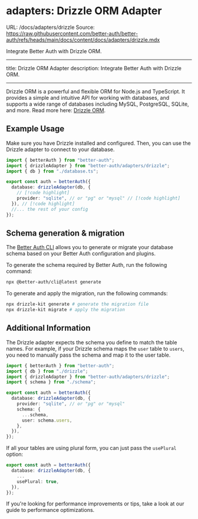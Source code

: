 # adapters: Drizzle ORM Adapter

URL: /docs/adapters/drizzle
Source: https://raw.githubusercontent.com/better-auth/better-auth/refs/heads/main/docs/content/docs/adapters/drizzle.mdx

Integrate Better Auth with Drizzle ORM.

---

title: Drizzle ORM Adapter
description: Integrate Better Auth with Drizzle ORM.

---

Drizzle ORM is a powerful and flexible ORM for Node.js and TypeScript. It provides a simple and intuitive API for working with databases, and supports a wide range of databases including MySQL, PostgreSQL, SQLite, and more.
Read more here: [Drizzle ORM](https://orm.drizzle.team/).

## Example Usage

Make sure you have Drizzle installed and configured.
Then, you can use the Drizzle adapter to connect to your database.

```ts title="auth.ts"
import { betterAuth } from "better-auth";
import { drizzleAdapter } from "better-auth/adapters/drizzle";
import { db } from "./database.ts";

export const auth = betterAuth({
  database: drizzleAdapter(db, {
    // [!code highlight]
    provider: "sqlite", // or "pg" or "mysql" // [!code highlight]
  }), // [!code highlight]
  //... the rest of your config
});
```

## Schema generation & migration

The [Better Auth CLI](/docs/concepts/cli) allows you to generate or migrate
your database schema based on your Better Auth configuration and plugins.

To generate the schema required by Better Auth, run the following command:

```bash title="Schema Generation"
npx @better-auth/cli@latest generate
```

To generate and apply the migration, run the following commands:

```bash title="Schema Migration"
npx drizzle-kit generate # generate the migration file
npx drizzle-kit migrate # apply the migration
```

## Additional Information

The Drizzle adapter expects the schema you define to match the table names. For example, if your Drizzle schema maps the `user` table to `users`, you need to manually pass the schema and map it to the user table.

```ts
import { betterAuth } from "better-auth";
import { db } from "./drizzle";
import { drizzleAdapter } from "better-auth/adapters/drizzle";
import { schema } from "./schema";

export const auth = betterAuth({
  database: drizzleAdapter(db, {
    provider: "sqlite", // or "pg" or "mysql"
    schema: {
      ...schema,
      user: schema.users,
    },
  }),
});
```

If all your tables are using plural form, you can just pass the `usePlural` option:

```ts
export const auth = betterAuth({
  database: drizzleAdapter(db, {
    ...
    usePlural: true,
  }),
});
```

If you're looking for performance improvements or tips, take a look at our guide to <Link href="/docs/guides/optimizing-for-performance">performance optimizations</Link>.
